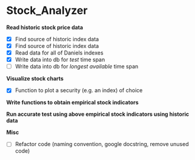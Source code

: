 # Stock_Analyzer

**Read historic stock price data**

- [x] Find source of historic index data
- [x] Find source of historic index data
- [x] Read data for all of Daniels indexes
- [x] Write data into db for *test* time span
- [ ] Write data into db for *longest available* time span

**Visualize stock charts**

- [x] Function to plot a security (e.g. an index) of choice

**Write functions to obtain empirical stock indicators**

**Run accurate test using above empirical stock indicators using historic data**

**Misc**

- [ ] Refactor code (naming convention, google docstring, remove unused code)
